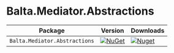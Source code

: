 ﻿# Balta.Mediator.Abstractions

| Package                 | Version                                                                                                | Downloads |
|-------------------------|--------------------------------------------------------------------------------------------------------| ----- |
| `Balta.Mediator.Abstractions` | [![NuGet](https://img.shields.io/nuget/v/Balta.Mediator.Abstractions.svg)](https://nuget.org/packages/Balta.Mediator.Abstractions) | [![Nuget](https://img.shields.io/nuget/dt/Balta.Mediator.Abstractions.svg)](https://nuget.org/packages/Balta.Mediator.Abstractions) |